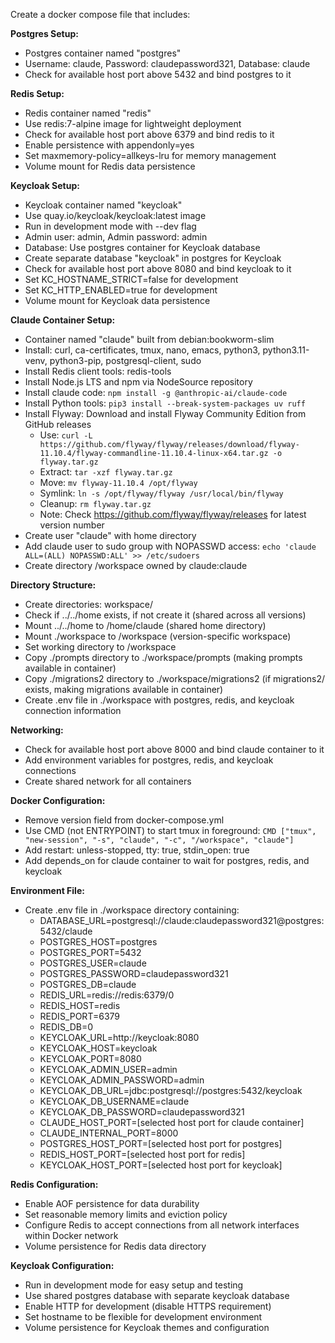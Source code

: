 Create a docker compose file that includes:

**Postgres Setup:**

- Postgres container named "postgres"
- Username: claude, Password: claudepassword321, Database: claude
- Check for available host port above 5432 and bind postgres to it

**Redis Setup:**

- Redis container named "redis"
- Use redis:7-alpine image for lightweight deployment
- Check for available host port above 6379 and bind redis to it
- Enable persistence with appendonly=yes
- Set maxmemory-policy=allkeys-lru for memory management
- Volume mount for Redis data persistence

**Keycloak Setup:**

- Keycloak container named "keycloak"
- Use quay.io/keycloak/keycloak:latest image
- Run in development mode with --dev flag
- Admin user: admin, Admin password: admin
- Database: Use postgres container for Keycloak database
- Create separate database "keycloak" in postgres for Keycloak
- Check for available host port above 8080 and bind keycloak to it
- Set KC_HOSTNAME_STRICT=false for development
- Set KC_HTTP_ENABLED=true for development
- Volume mount for Keycloak data persistence

**Claude Container Setup:**

- Container named "claude" built from debian:bookworm-slim
- Install: curl, ca-certificates, tmux, nano, emacs, python3, python3.11-venv, python3-pip, postgresql-client, sudo
- Install Redis client tools: redis-tools
- Install Node.js LTS and npm via NodeSource repository
- Install claude code: `npm install -g @anthropic-ai/claude-code`
- Install Python tools: `pip3 install --break-system-packages uv ruff`
- Install Flyway: Download and install Flyway Community Edition from GitHub releases
  - Use: `curl -L https://github.com/flyway/flyway/releases/download/flyway-11.10.4/flyway-commandline-11.10.4-linux-x64.tar.gz -o flyway.tar.gz`  
  - Extract: `tar -xzf flyway.tar.gz`
  - Move: `mv flyway-11.10.4 /opt/flyway`
  - Symlink: `ln -s /opt/flyway/flyway /usr/local/bin/flyway`
  - Cleanup: `rm flyway.tar.gz`
  - Note: Check https://github.com/flyway/flyway/releases for latest version number
- Create user "claude" with home directory
- Add claude user to sudo group with NOPASSWD access: `echo 'claude ALL=(ALL) NOPASSWD:ALL' >> /etc/sudoers`
- Create directory /workspace owned by claude:claude

**Directory Structure:**

- Create directories: workspace/
- Check if ../../home exists, if not create it (shared across all versions)
- Mount ../../home to /home/claude (shared home directory)
- Mount ./workspace to /workspace (version-specific workspace)
- Set working directory to /workspace
- Copy ./prompts directory to ./workspace/prompts (making prompts available in container)
- Copy ./migrations2 directory to ./workspace/migrations2 (if migrations2/ exists, making migrations available in container)
- Create .env file in ./workspace with postgres, redis, and keycloak connection information

**Networking:**

- Check for available host port above 8000 and bind claude container to it
- Add environment variables for postgres, redis, and keycloak connections
- Create shared network for all containers

**Docker Configuration:**

- Remove version field from docker-compose.yml
- Use CMD (not ENTRYPOINT) to start tmux in foreground: `CMD ["tmux", "new-session", "-s", "claude", "-c", "/workspace", "claude"]`
- Add restart: unless-stopped, tty: true, stdin_open: true
- Add depends_on for claude container to wait for postgres, redis, and keycloak

**Environment File:**

- Create .env file in ./workspace directory containing:
  - DATABASE_URL=postgresql://claude:claudepassword321@postgres:5432/claude
  - POSTGRES_HOST=postgres
  - POSTGRES_PORT=5432
  - POSTGRES_USER=claude
  - POSTGRES_PASSWORD=claudepassword321
  - POSTGRES_DB=claude
  - REDIS_URL=redis://redis:6379/0
  - REDIS_HOST=redis
  - REDIS_PORT=6379
  - REDIS_DB=0
  - KEYCLOAK_URL=http://keycloak:8080
  - KEYCLOAK_HOST=keycloak
  - KEYCLOAK_PORT=8080
  - KEYCLOAK_ADMIN_USER=admin
  - KEYCLOAK_ADMIN_PASSWORD=admin
  - KEYCLOAK_DB_URL=jdbc:postgresql://postgres:5432/keycloak
  - KEYCLOAK_DB_USERNAME=claude
  - KEYCLOAK_DB_PASSWORD=claudepassword321
  - CLAUDE_HOST_PORT=[selected host port for claude container]
  - CLAUDE_INTERNAL_PORT=8000
  - POSTGRES_HOST_PORT=[selected host port for postgres]
  - REDIS_HOST_PORT=[selected host port for redis]
  - KEYCLOAK_HOST_PORT=[selected host port for keycloak]

**Redis Configuration:**

- Enable AOF persistence for data durability
- Set reasonable memory limits and eviction policy
- Configure Redis to accept connections from all network interfaces within Docker network
- Volume persistence for Redis data directory

**Keycloak Configuration:**

- Run in development mode for easy setup and testing
- Use shared postgres database with separate keycloak database
- Enable HTTP for development (disable HTTPS requirement)
- Set hostname to be flexible for development environment
- Volume persistence for Keycloak themes and configuration